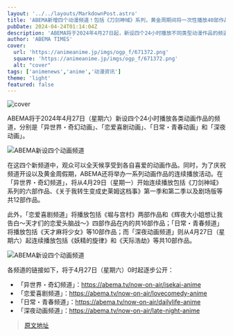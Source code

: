 ```yaml
---
layout: '../../layouts/MarkdownPost.astro'
title: 'ABEMA新增四个动漫频道！包括《刀剑神域》系列，黄金周期间将一次性播放40部作品'
pubDate: 2024-04-24T01:14:04Z
description: 'ABEMA将于2024年4月27日起，新设四个24小时播放不同类型动漫作品的频道，包括“异世界·奇幻动漫”、“爱情喜剧动漫”、“日常·青春动漫”和“深夜动漫”。'
author: 'ABEMA TIMES'
cover:
  url: 'https://animeanime.jp/imgs/ogp_f/671372.png'
  square: 'https://animeanime.jp/imgs/ogp_f/671372.png'
  alt: "cover"
tags: ['animenews','anime','动漫资讯']
theme: 'light'
featured: false
---
```

![cover](https://animeanime.jp/imgs/ogp_f/671372.png) 

ABEMA将于2024年4月27日（星期六）新设四个24小时播放各类动画作品的频道，分别是「异世界・奇幻动画」、「恋爱喜剧动画」、「日常・青春动画」和「深夜动画」。

![ABEMA新设四个动画频道](/imgs/zoom/671373.jpg)

在这四个新频道中，观众可以全天候享受到各自喜爱的动画作品。同时，为了庆祝频道开设以及黄金周假期，ABEMA还将举办一系列动画作品的连续播放活动。在「异世界・奇幻频道」，将从4月29日（星期一）开始连续播放包括《刀剑神域》系列的六部作品、《关于我转生变成史莱姆这档事》第一季和第二季以及剧场版等共12部作品。

此外，「恋爱喜剧频道」将播放包括《堀与宫村》两部作品和《辉夜大小姐想让我告白～天才们的恋爱头脑战～》四部作品在内的共16部作品；「日常・青春频道」将播放包括《天才麻将少女》等10部作品；而「深夜动画频道」则从4月27日（星期六）起连续播放包括《妖精的旋律》和《天际浩劫》等共10部作品。

![ABEMA新设四个动画频道](/imgs/zoom/671374.jpg)

各频道的链接如下，将于4月27日（星期六）0时起逐步公开：
- 「异世界・奇幻频道」：https://abema.tv/now-on-air/isekai-anime
- 「恋爱喜剧频道」：https://abema.tv/now-on-air/lovecomedy-anime
- 「日常・青春频道」：https://abema.tv/now-on-air/dailylife-anime
- 「深夜动画频道」：https://abema.tv/now-on-air/late-night-anime 

>[原文地址](https://animeanime.jp/article/2024/04/24/84038.html)  